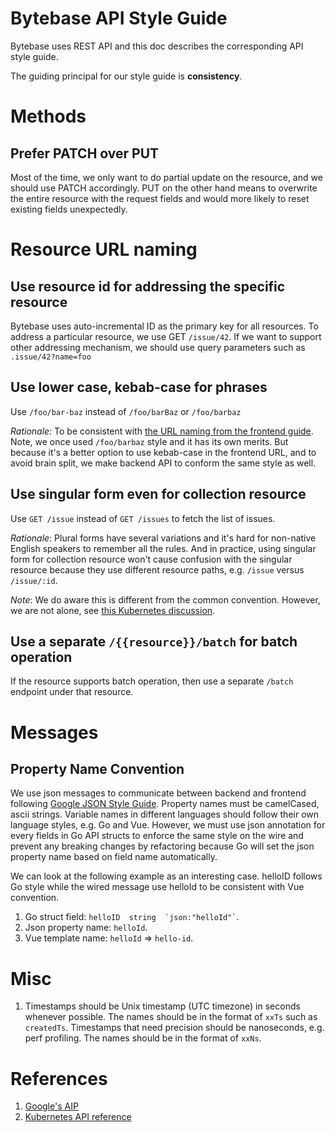 # Bytebase API Style Guide

Bytebase uses REST API and this doc describes the corresponding API style guide.

The guiding principal for our style guide is **consistency**.

# Methods

## Prefer PATCH over PUT

Most of the time, we only want to do partial update on the resource, and we should use PATCH accordingly. PUT on the other hand means to overwrite the entire resource with the request fields and would more likely to reset existing fields unexpectedly.

# Resource URL naming

## Use resource id for addressing the specific resource

Bytebase uses auto-incremental ID as the primary key for all resources. To address a particular resource, we use GET `/issue/42`. If we want to support other addressing mechanism, we should use query parameters such as `.issue/42?name=foo`

## Use lower case, kebab-case for phrases

Use `/foo/bar-baz` instead of `/foo/barBaz` or `/foo/barbaz`

_Rationale_: To be consistent with [the URL naming from the frontend guide](https://github.com/bytebase/bytebase/blob/main/docs/fe-style-guide.md#use-lower-case-kebab-case-for-phrases). Note, we once used `/foo/barbaz` style and it has its own merits. But because it's a better option to use kebab-case in the frontend URL, and to avoid brain split, we make backend API to conform the same style as well.

## Use singular form even for collection resource

Use `GET /issue` instead of `GET /issues` to fetch the list of issues.

_Rationale_: Plural forms have several variations and it's hard for non-native English speakers to remember all the rules. And in practice, using singular form for collection resource won't cause confusion with the singular resource because they use different resource paths, e.g. `/issue` versus `/issue/:id`.

_Note_: We do aware this is different from the common convention. However, we are not alone, see [this Kubernetes discussion](https://github.com/kubernetes/kubernetes/issues/18622).

## Use a separate `/{{resource}}/batch` for batch operation

If the resource supports batch operation, then use a separate `/batch` endpoint under that resource.

# Messages

## Property Name Convention

We use json messages to communicate between backend and frontend following [Google JSON Style Guide](https://google.github.io/styleguide/jsoncstyleguide.xml). Property names must be camelCased, ascii strings. Variable names in different languages should follow their own language styles, e.g. Go and Vue. However, we must use json annotation for every fields in Go API structs to enforce the same style on the wire and prevent any breaking changes by refactoring because Go will set the json property name based on field name automatically.

We can look at the following example as an interesting case. helloID follows Go style while the wired message use helloId to be consistent with Vue convention.

1. Go struct field: ``` helloID  string  `json:"helloId"` ```.
1. Json property name: ``` helloId ```.
1. Vue template name: ``` helloId ``` => ``` hello-id ```.

# Misc

1. Timestamps should be Unix timestamp (UTC timezone) in seconds whenever possible. The names should be in the format of `xxTs` such as `createdTs`. Timestamps that need precision should be nanoseconds, e.g. perf profiling. The names should be in the format of `xxNs`.

# References

1. [Google's AIP](https://google.aip.dev/)
1. [Kubernetes API reference](https://kubernetes.io/docs/reference/)
